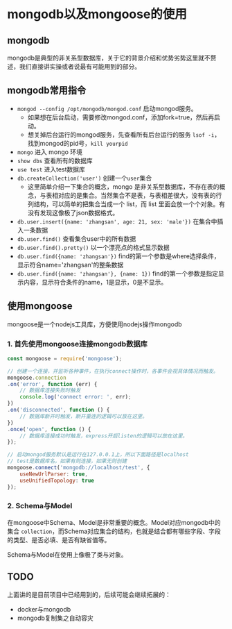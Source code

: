 # mongodb以及mongoose的使用

## mongodb
mongodb是典型的非关系型数据库，关于它的背景介绍和优势劣势这里就不赘述，我们直接讲实操或者说最有可能用到的部分。

## mongodb常用指令

* `mongod --config /opt/mongodb/mongod.conf` 启动mongod服务。
    * 如果想在后台启动，需要修改mongod.conf，添加fork=true，然后再启动。
    * 想关掉后台运行的mongod服务，先查看所有后台运行的服务 `lsof -i`，找到mongod的pid号，`kill yourpid`
* `mongo` 进入 mongo 环境
* `show dbs` 查看所有的数据库
* `use test` 进入test数据库
* `db.createCollection('user')` 创建一个`user`集合
    * 这里简单介绍一下集合的概念，mongo 是非关系型数据库，不存在表的概念，与表相对应的是集合。当然集合不是表，与表相差很大，没有表的行列结构，可以简单的把集合当成一个 list，而 list 里面会放一个个对象。有没有发现这像极了json数据格式。
* `db.user.insert({name: 'zhangsan', age: 21, sex: 'male'})` 在集合中插入一条数据
* `db.user.find()` 查看集合user中的所有数据
* `db.user.find().pretty()` 以一个漂亮点的格式显示数据
* `db.user.find({name: 'zhangsan'})` find的第一个参数是where选择条件，显示符合name='zhangsan'的整条数据
* `db.user.find({name: 'zhangsan'}, {name: 1})` find的第一个参数是指定显示内容，显示符合条件的name，1是显示，0是不显示。

## 使用mongoose
mongoose是一个nodejs工具库，方便使用nodejs操作mongodb

### 1. 首先使用mongoose连接mongodb数据库
```javascript
const mongoose = require('mongoose');

// 创建一个连接，并监听各种事件，在执行connect操作时，各事件会视具体情况而触发。
mongoose.connection
.on('error', function (err) {
    // 数据库连接失败时触发
    console.log('connect error: ', err);
})
.on('disconnected', function () {
    // 数据库断开时触发，断开重连的逻辑可以放在这里。
})
.once('open', function () {
    // 数据库连接成功时触发，express开启listen的逻辑可以放在这里。
});

// 启动mongod服务默认是运行在127.0.0.1上，所以下面路径是localhost
// test是数据库名，如果有则连接，如果无则创建
mongoose.connect('mongodb://localhost/test', {
    useNewUrlParser: true,
    useUnifiedTopology: true
});

```
### 2. Schema与Model

在mongoose中Schema、Model是非常重要的概念。Model对应mongodb中的集合 `collection`，而Schema对应集合的结构，也就是结合都有哪些字段、字段的类型、是否必填、是否有缺省值等。

Schema与Model在使用上像极了类与对象。



## TODO
上面讲的是目前项目中已经用到的，后续可能会继续拓展的：
* docker与mongodb
* mongodb复制集之自动容灾